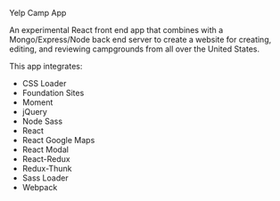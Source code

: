 Yelp Camp App

An experimental React front end app that combines with a Mongo/Express/Node back end server to create a website for creating, editing, and reviewing campgrounds from all over the United States.

This app integrates:
- CSS Loader
- Foundation Sites
- Moment
- jQuery
- Node Sass
- React
- React Google Maps
- React Modal
- React-Redux
- Redux-Thunk
- Sass Loader
- Webpack
